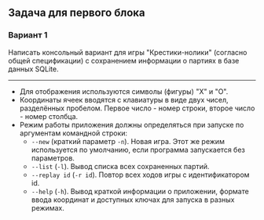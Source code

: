 ## Задача для первого блока
### Вариант 1
Написать консольный вариант для игры "Крестики-нолики" (согласно общей спецификации) с сохранением информации о партиях в базе данных SQLite.

* * *

* Для отображения используются символы (фигуры) "X" и "O".
* Координаты ячеек вводятся с клавиатуры в виде двух чисел, разделённых пробелом. Первое число - номер строки, второе число - номер столбца.
* Режим работы приложения должны определяться при запуске по аргументам командной строки:
    * `--new` (краткий параметр `-n`). Новая игра. Этот же режим используется по умолчанию, если программа запускается без параметров.
    * `--list` (`-l`). Вывод списка всех сохраненных партий.
    * `--replay id` (`-r id`). Повтор всех ходов игры с идентификатором id.
    * `--help` (`-h`). Вывод краткой информации о приложении, формате ввода координат и доступных ключах для запуска в разных режимах.

